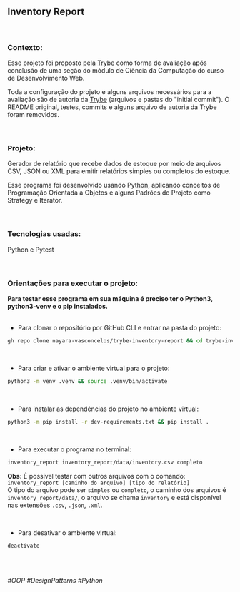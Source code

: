 <!--
Readme temporário. Ainda é necessário especificar:
- quais arquivos/pastas foram desenvolvidos por min; 
- quais arquivos/pastas foram desenvolvidos por outra pessoa estudante;
- quais arquivos/pastas foram desenvolvidos pela Trybe.
-->

## Inventory Report
<br>

### Contexto:

Esse projeto foi proposto pela  [Trybe](https://www.betrybe.com/)  como forma de avaliação após conclusão de uma seção do módulo de Ciência da Computação do curso de Desenvolvimento Web.

Toda a configuração do projeto e alguns arquivos necessários para a avaliação são de autoria da [Trybe](https://github.com/tryber) (arquivos e pastas do "initial commit"). O README original, testes, commits e alguns arquivo de autoria da Trybe foram removidos.
<br><br><br>


### Projeto:

Gerador de relatório que recebe dados de estoque por meio de arquivos CSV, JSON ou XML para emitir relatórios simples ou completos do estoque.
<br>

Esse programa foi desenvolvido usando Python, aplicando conceitos de Programação Orientada a Objetos e alguns Padrões de Projeto como Strategy e Iterator.
<br><br><br>

### Tecnologias usadas:
Python e Pytest
<br><br><br>


### Orientações para executar o projeto:

**Para testar esse programa em sua máquina é preciso ter o Python3, python3-venv e o pip instalados.**
<br><br>

-  Para clonar o repositório por GitHub CLI e entrar na pasta do projeto:
```bash
gh repo clone nayara-vasconcelos/trybe-inventory-report && cd trybe-inventory-report
```
<br>

- Para criar e ativar o ambiente virtual para o projeto:
```bash
python3 -m venv .venv && source .venv/bin/activate
```
<br>

- Para instalar as dependências do projeto no ambiente virtual:
```bash
python3 -m pip install -r dev-requirements.txt && pip install .
```
<br>

- Para executar o programa no terminal:
```bash
inventory_report inventory_report/data/inventory.csv completo
```
**Obs:** É possível testar com outros arquivos com o comando:
`inventory_report [caminho do arquivo] [tipo do relatório]`
<br>
O tipo do arquivo pode ser `simples` ou `completo`, o caminho dos arquivos é `inventory_report/data/`, o arquivo se chama `inventory` e está disponível nas extensões `.csv`, `.json`, `.xml`.

<br>

- Para desativar o ambiente virtual:
```bash
deactivate
```

<br><br>

*#OOP #DesignPatterns #Python*
